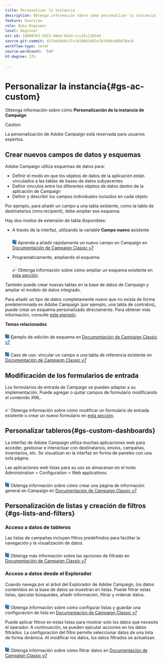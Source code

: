 ```yaml
---
title: Personalizar la instancia
description: Obtenga información sobre cómo personalizar la instancia
feature: Overview
role: Data Engineer
level: Beginner
exl-id: 18000763-5923-48bd-b62d-cccd3c11016d
source-git-commit: d2f4e54b0c37cc019061dd3a7b7048cd80876ac0
workflow-type: tm+mt
source-wordcount: '545'
ht-degree: 22%

---
```


# Personalizar la instancia{#gs-ac-custom}

Obtenga información sobre cómo **Personalización de la instancia de Campaign**

>[!CAUTION]
>
>La personalización de Adobe Campaign está reservada para usuarios expertos.

## Crear nuevos campos de datos y esquemas

Adobe Campaign utiliza esquemas de datos para:

* Definir el modo en que los objetos de datos de la aplicación están vinculados a las tablas de bases de datos subyacentes
* Definir vínculos entre los diferentes objetos de datos dentro de la aplicación de Campaign
* Definir y describir los campos individuales incluidos en cada objeto

Por ejemplo, para añadir un campo a una tabla existente, como la tabla de destinatarios (nms:recipient), debe ampliar ese esquema.

Hay dos modos de extensión de tabla disponibles:

* A través de la interfaz, utilizando la variable **Campo nuevo** asistente

   ![](../assets/do-not-localize/book.png) Aprenda a añadir rápidamente un nuevo campo en Campaign en [Documentación de Campaign Classic v7](https://experienceleague.adobe.com/docs/campaign-classic/using/configuring-campaign-classic/editing-schemas/new-field-wizard.html?lang=en#configuring-campaign-classic)

* Programáticamente, ampliando el esquema

   ![](../assets/do-not-localize/glass.png) Obtenga información sobre cómo ampliar un esquema existente en [esta sección](../dev/extend-schema.md).


También puede crear nuevas tablas en la base de datos de Campaign y ampliar el modelo de datos integrado.

Para añadir un tipo de datos completamente nuevo que no exista de forma predeterminada en Adobe Campaign (por ejemplo, una tabla de contratos), puede crear un esquema personalizado directamente. Para obtener más información, consulte [este ejemplo](../dev/create-schema.md#example--creating-a-contract-table).

**Temas relacionados**

![](../assets/do-not-localize/book.png) Ejemplo de edición de esquema en [Documentación de Campaign Classic v7](https://experienceleague.adobe.com/docs/campaign-classic/using/configuring-campaign-classic/editing-schemas/examples-of-schemas-edition.html?lang=en#configuring-campaign-classic)

![](../assets/do-not-localize/book.png) Caso de uso: vincular un campo a una tabla de referencia existente en [Documentación de Campaign Classic v7](https://experienceleague.adobe.com/docs/campaign-classic/using/configuring-campaign-classic/editing-schemas/examples-of-schemas-edition.html?lang=en#uc-link)


## Modificación de los formularios de entrada

Los formularios de entrada de Campaign se pueden adaptar a su implementación. Puede agregar o quitar campos de formulario modificando el contenido XML.

![](../assets/do-not-localize/glass.png) Obtenga información sobre cómo modificar un formulario de entrada existente o crear un nuevo formulario en [esta sección](../dev/forms.md).

## Personalizar tableros{#gs-custom-dashboards}

La interfaz de Adobe Campaign utiliza muchas aplicaciones web para acceder, gestionar e interactuar con destinatarios, envíos, campañas, inventarios, etc. Se visualizan en la interfaz en forma de paneles con una sola página.

Las aplicaciones web listas para su uso se almacenan en el nodo Administration > Configuration > Web applications.

![](../assets/do-not-localize/book.png) Obtenga información sobre cómo crear una página de información general en Campaign en [Documentación de Campaign Classic v7](https://experienceleague.adobe.com/docs/campaign-classic/using/designing-content/web-applications/use-cases--creating-overviews.html?lang=en#creating-a-single-page-web-application)


## Personalización de listas y creación de filtros {#gs-lists-and-filters}

### Acceso a datos de tableros

Las listas de campañas incluyen filtros predefinidos para facilitar la navegación y la visualización de datos.

![](../assets/do-not-localize/book.png) Obtenga más información sobre las opciones de filtrado en [Documentación de Campaign Classic v7](https://experienceleague.adobe.com/docs/campaign-classic/using/getting-started/filtering-data/filtering-options.html?lang=en#about-filtering)


### Acceso a datos desde el Explorador

Cuando navega por el árbol del Explorador de Adobe Campaign, los datos contenidos en la base de datos se muestran en listas. Puede filtrar estas listas, ejecutar búsquedas, añadir información, filtrar y ordenar datos.

![](../assets/do-not-localize/book.png) Obtenga información sobre cómo configurar listas y guardar una configuración de lista en [Documentación de Campaign Classic v7](https://experienceleague.adobe.com/docs/campaign-classic/using/getting-started/starting-with-adobe-campaign/campaign-workspace/adobe-campaign-ui-lists.html?lang=en#getting-started)


Puede aplicar filtros en estas listas para mostrar solo los datos que necesita el operador. A continuación, se pueden ejecutar acciones en los datos filtrados. La configuración del filtro permite seleccionar datos de una lista de forma dinámica. Al modificar los datos, los datos filtrados se actualizan.

![](../assets/do-not-localize/book.png) Obtenga información sobre cómo filtrar datos en [Documentación de Campaign Classic v7](https://experienceleague.adobe.com/docs/campaign-classic/using/getting-started/filtering-data/creating-filters.html?lang=en#typology-of-available-filters)
